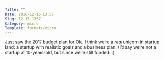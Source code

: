 ```yaml
---
Title: ""
Date: 2016-12-15 13:37
Slug: 12-15-1337
Category: micro
Template: formats/micro
---
```


Just saw the 2017 budget plan for Olo. I think we’re a *real* unicorn in startup land: a startup with realistic goals and a business plan. (I’d say we’re not a startup at 10-years-old, but since we’re still funded...)
